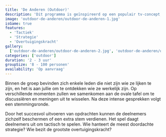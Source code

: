 ```yaml
---
title: 'De Anderen (Outdoor)'
description: 'Dit programma is geïnspireerd op een populair tv-concept, namelijk "De Verraders".'
image: 'outdoor-de-anderen/outdoor-de-anderen-1.jpg'
isGame: true
features:
  - 'Tactiek'
  - 'Strategie'
  - 'Overtuigingskracht'
gallery:
  ['outdoor-de-anderen/outdoor-de-anderen-2.jpg', 'outdoor-de-anderen/outdoor-de-anderen-3.jpg']
categories: ['outdoor']
duration: '2 - 3 uur'
groupSize: '8 - 100 personen'
availability: 'Op aanvraag'
---
```


Binnen de groep bevinden zich enkele leden die niet zijn wie ze lijken te zijn, en het is aan jullie om te ontdekken wie ze werkelijk zijn. Op verschillende momenten zullen we samenkomen aan de ovale tafel om te discussiëren en meningen uit te wisselen. Na deze intense gesprekken volgt een stemmingsronde.

Door het succesvol uitvoeren van opdrachten kunnen de deelnemers zichzelf beschermen of een extra stem verdienen. Het spel daagt deelnemers uit om tactisch te spelen. Wie hanteert de meest doordachte strategie? Wie bezit de grootste overtuigingskracht?
